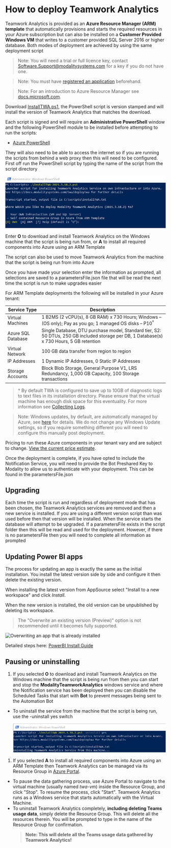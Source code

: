 # How to deploy Teamwork Analytics

Teamwork Analytics is provided as an **Azure Resource Manager (ARM) template** that automatically provisions and starts the required resources in your Azure subscription but can also be installed on a **Customer Provided Windows VM** that writes to a customer provided SQL Server 2016 or higher database. Both modes of deployment are achieved by using the same deployment script

> Note: You will need a trial or full licence key, contact Software.Support@modalitysystems.com for a key if you do not have one.

> Note: You must have [registered an application](registerapplication.md) beforehand.

> Note: For an introduction to Azure Resource Manager see [docs.microsoft.com](https://docs.microsoft.com/en-us/azure/azure-resource-manager/resource-group-overview).

Download [InstallTWA.ps1](https://github.com/modalitysystems/TeamworkAnalyticsGABuilds/releases), the PowerShell script is version stamped and will install the version of Teamwork Analytics that matches the download.

Each script is signed and will require an **Administrative PowerShell** window and the following PowerShell module to be installed before attempting to run the scripts:

- [Azure PowerShell](https://docs.microsoft.com/en-us/powershell/azure/install-az-ps-msi)
  
They will also need to be able to access the internet so if you are running the scripts from behind a web proxy then this will need to be configured. First off run the PowerShell script by typing the name of the script from the script directory

  ![Script Choice](images/scriptchoice.png)

Enter **O** to download and install Teamwork Analytics on the Windows machine that the script is being run from, or **A** to install all required components into Azure using an ARM Template

The script can also be used to move Teamwork Analytics from the machine that the script is being run from into Azure

Once you have made your selection enter the information as prompted, all selections are saved to a parametersFile.json file that will be read the next time the script is run to make upgrades easier

For ARM Template deployments the following will be installed in your Azure tenant:

| Service Type  | Description   |
| ------------- | ------------- |
| Virtual Machines  | 1 B2MS (2 vCPU(s), 8 GB RAM) x 730 Hours; Windows – (OS only); Pay as you go; 1 managed OS disks – P10<sup>†</sup> |
| Azure SQL Database  | Single Database, DTU purchase model, Standard tier, S2: 50 DTUs, 250 GB included storage per DB, 1 Database(s) x 730 Hours, 5 GB retention  |
| Virtual Network  | 100 GB data transfer from region to region  |
| IP Addresses  | 1 Dynamic IP Addresses, 0 Static IP Addresses  |
| Storage Accounts  | Block Blob Storage, General Purpose V1, LRS Redundancy, 1,000 GB Capacity, 100 Storage transactions |

> † By default TWA is configured to save up to 10GB of diagnostic logs to text files in its installation directory. Please ensure that the virtual machine has enough disk space for this eventuality. For more information see [Collecting Logs](CollectingLogs.md).

> Note: Windows updates, by default, are automatically managed by Azure, see [here](https://docs.microsoft.com/en-us/azure/automation/automation-update-management#windows) for details. We do not change any Windows Update settings, so if you require something different you will need to configure this manually post deployment.

Pricing to run these Azure components in your tenant vary and are subject to change. [View the current price estimate](https://azure.com/e/3c58dcaaa4ee498d92ed80cbec706ea9).

Once the deployment is complete, if you have opted to include the Notification Service, you will need to provide the Bot Preshared Key to Modality to allow us to authenticate with your deployment. This can be found in the parametersFile.json

## Upgrading

Each time the script is run and regardless of deployment mode that has been chosen, the Teamwork Analytics services are removed and then a new service is installed. If you are using a different version script than was used before then that version will be installed. When the service starts the database will attempt to be upgraded. If a parametersFile exists in the script folder then this will be read and used for the deployment. However, if there is no parametersFile then you will need to complete all information as prompted

## Updating Power BI apps

The process for updating an app is exactly the same as the initial installation. You install the latest version side by side and configure it then delete the existing version.

When installing the latest version from AppSource select "Install to a new workspace" and click _Install_.

When the new version is installed, the old version can be unpublished by deleting its workspace.

> The "Overwrite an existing version (Preview)" option is not recommended until it becomes fully supported. 

![Overwriting an app that is already installed](images/powerbi/alreadyinstalled.png)

Detailed steps here: [PowerBI Install Guide](/twa/PowerBIAppsAdminInstallGuide.html)

## Pausing or uninstalling

1. If you selected **O** to download and install Teamwork Analytics on the Windows machine that the script is being run from then you can start and stop the **ModalityTeamworkAnalytics** windows service and where the Notification service has been deployed then you can disable the Scheduled Tasks that start with **Bot** to prevent messages being sent to the Automation Bot

* To uninstall the service from the machine that the script is being run, use the -uninstall yes switch

  ![Script Uninstall](images/scriptuninstall.png)

1. If you selected **A** to install all required components into Azure using an ARM Template then Teamwork Analytics can be managed via its Resource Group in [Azure Portal](https://portal.azure.com/).

* To pause the data gathering process, use Azure Portal to navigate to the virtual machine (usually named *twa-vm*) inside the Resource Group, and click "Stop". To resume the process, click "Start". Teamwork Analytics runs as a Windows service that starts automatically with the Virtual Machine.
* To uninstall Teamwork Analytics completely, **including deleting Teams usage data**, simply delete the Resource Group. This will delete all the resources therein. You will be prompted to type in the name of the Resource Group for confirmation.
  > **Note: This will delete all the Teams usage data gathered by Teamwork Analytics!**